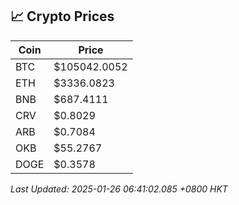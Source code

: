 ## 📈 Crypto Prices

| Coin | Price |
| ---- | ----- |
| BTC | $105042.0052 |
| ETH | $3336.0823 |
| BNB | $687.4111 |
| CRV | $0.8029 |
| ARB | $0.7084 |
| OKB | $55.2767 |
| DOGE | $0.3578 |

_Last Updated: 2025-01-26 06:41:02.085 +0800 HKT_